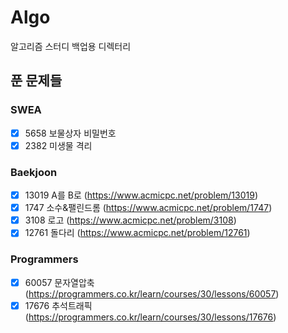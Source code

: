 # Algo

알고리즘 스터디 백업용 디렉터리

## 푼 문제들
### SWEA
  - [x] 5658 보물상자 비밀번호
  - [x] 2382 미생물 격리

### Baekjoon
  - [x] 13019	A를 B로 (https://www.acmicpc.net/problem/13019)
  - [x] 1747 소수&팰린드롬 (https://www.acmicpc.net/problem/1747)
  - [x] 3108 로고 (https://www.acmicpc.net/problem/3108)
  - [x] 12761 돌다리 (https://www.acmicpc.net/problem/12761)

### Programmers
  - [x] 60057  문자열압축 (https://programmers.co.kr/learn/courses/30/lessons/60057)
  - [x] 17676  추석트래픽 (https://programmers.co.kr/learn/courses/30/lessons/17676)
